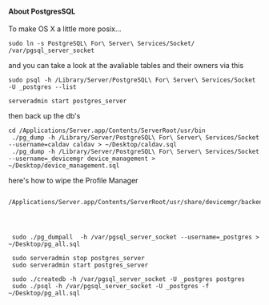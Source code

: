 #### About PostgresSQL

To make OS X a little more posix...

	sudo ln -s PostgreSQL\ For\ Server\ Services/Socket/ /var/pgsql_server_socket


and you can take a look at the avaliable tables and their owners via this

	sudo psql -h /Library/Server/PostgreSQL\ For\ Server\ Services/Socket -U _postgres --list

	serveradmin start postgres_server
then back up the db's

	cd /Applications/Server.app/Contents/ServerRoot/usr/bin
	 ./pg_dump -h /Library/Server/PostgreSQL\ For\ Server\ Services/Socket --username=caldav caldav > ~/Desktop/caldav.sql
	 ./pg_dump -h /Library/Server/PostgreSQL\ For\ Server\ Services/Socket --username=_devicemgr device_management > ~/Desktop/device_management.sql  
  

here's how to wipe the Profile Manager

	 /Applications/Server.app/Contents/ServerRoot/usr/share/devicemgr/backend/wipeDB.sh




	 sudo ./pg_dumpall  -h /var/pgsql_server_socket --username=_postgres > ~/Desktop/pg_all.sql

	 sudo serveradmin stop postgres_server
	 sudo serveradmin start postgres_server

	 sudo ./createdb -h /var/pgsql_server_socket -U _postgres postgres
	 sudo ./psql -h /var/pgsql_server_socket -U _postgres -f ~/Desktop/pg_all.sql
